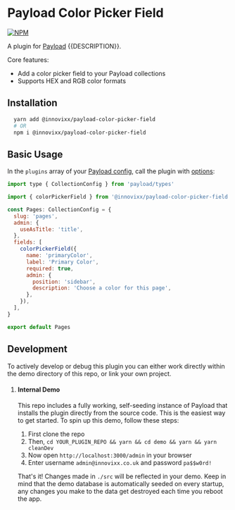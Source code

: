 # Payload Color Picker Field

[![NPM](https://img.shields.io/npm/v/@innovixx/payload-color-picker-field)](https://www.npmjs.com/package/@innovixx/payload-color-picker-field)

A plugin for [Payload](https://github.com/payloadcms/payload) {{DESCRIPTION}}.

Core features:

  - Add a color picker field to your Payload collections
  - Supports HEX and RGB color formats

## Installation

```bash
  yarn add @innovixx/payload-color-picker-field
  # OR
  npm i @innovixx/payload-color-picker-field
```

## Basic Usage

In the `plugins` array of your [Payload config](https://payloadcms.com/docs/configuration/overview), call the plugin with [options](#options):

```js
import type { CollectionConfig } from 'payload/types'

import { colorPickerField } from '@innovixx/payload-color-picker-field'

const Pages: CollectionConfig = {
  slug: 'pages',
  admin: {
    useAsTitle: 'title',
  },
  fields: [
    colorPickerField({
      name: 'primaryColor',
      label: 'Primary Color',
      required: true,
      admin: {
        position: 'sidebar',
        description: 'Choose a color for this page',
      },
    }),
  ],
}

export default Pages
```

## Development

To actively develop or debug this plugin you can either work directly within the demo directory of this repo, or link your own project.

1. #### Internal Demo

   This repo includes a fully working, self-seeding instance of Payload that installs the plugin directly from the source code. This is the easiest way to get started. To spin up this demo, follow these steps:

   1. First clone the repo
   1. Then, `cd YOUR_PLUGIN_REPO && yarn && cd demo && yarn && yarn cleanDev`
   1. Now open `http://localhost:3000/admin` in your browser
   1. Enter username `admin@innovixx.co.uk` and password `pa$$w0rd!`

   That's it! Changes made in `./src` will be reflected in your demo. Keep in mind that the demo database is automatically seeded on every startup, any changes you make to the data get destroyed each time you reboot the app.